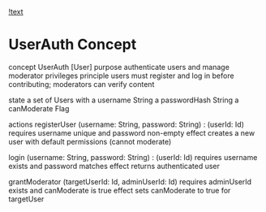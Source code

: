 [!text](../../../context/design/concepts/UserAuth/UserAuth.md/steps/_.40f860ec.md)

# UserAuth Concept

concept UserAuth [User]
purpose authenticate users and manage moderator privileges
principle users must register and log in before contributing; moderators can verify content

state
  a set of Users with
    a username String
    a passwordHash String
    a canModerate Flag

actions
  registerUser (username: String, password: String) : (userId: Id)
    requires username unique and password non-empty
    effect creates a new user with default permissions (cannot moderate)
  
  login (username: String, password: String) : (userId: Id)
    requires username exists and password matches
    effect returns authenticated user
  
  grantModerator (targetUserId: Id, adminUserId: Id)
    requires adminUserId exists and canModerate is true
    effect sets canModerate to true for targetUser